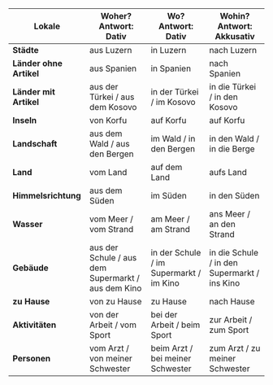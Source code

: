 | **Lokale**              | **Woher?** Antwort: Dativ                          | **Wo?** Antwort: Dativ                  | **Wohin?** Antwort: Akkusativ                |
|-------------------------|----------------------------------------------------|-----------------------------------------|----------------------------------------------|
| **Städte**              | aus Luzern                                         | in Luzern                               | nach Luzern                                  |
| **Länder ohne Artikel** | aus Spanien                                        | in Spanien                              | nach Spanien                                 |
| **Länder mit Artikel**  | aus der Türkei / aus dem Kosovo                    | in der Türkei / im Kosovo               | in die Türkei / in den Kosovo                |
| **Inseln**              | von Korfu                                          | auf Korfu                               | auf Korfu                                    |
| **Landschaft**          | aus dem Wald / aus den Bergen                      | im Wald / in den Bergen                 | in den Wald / in die Berge                   |
| **Land**                | vom Land                                           | auf dem Land                            | aufs Land                                    |
| **Himmelsrichtung**     | aus dem Süden                                      | im Süden                                | in den Süden                                 |
| **Wasser**              | vom Meer / vom Strand                              | am Meer / am Strand                     | ans Meer / an den Strand                     |
| **Gebäude**             | aus der Schule / aus dem Supermarkt / aus dem Kino | in der Schule / im Supermarkt / im Kino | in die Schule / in den Supermarkt / ins Kino |
| **zu Hause**            | von zu Hause                                       | zu Hause                                | nach Hause                                   |
| **Aktivitäten**         | von der Arbeit / vom Sport                         | bei der Arbeit / beim Sport             | zur Arbeit / zum Sport                       |
| **Personen**            | vom Arzt / von meiner Schwester                    | beim Arzt / bei meiner Schwester        | zum Arzt / zu meiner Schwester               |